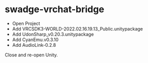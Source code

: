 # swadge-vrchat-bridge


 * Open Project
 * Add VRCSDK3-WORLD-2022.02.16.19.13_Public.unitypackage
 * Add UdonSharp_v0.20.3.unitypackage
 * Add CyanEmu.v0.3.10
 * Add AudioLink-0.2.8
 
Close and re-open Unity.